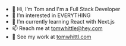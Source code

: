 - 👋 Hi, I’m Tom and I'm a Full Stack Developer
- 👀 I’m interested in EVERYTHING 
- 🌱 I’m currently learning React with Next.js
- 📫 Reach me at tomwhittle@hey.com
- 👾 See my work at <a href="https://tomwhittl.com/" target="_blank">tomwhittl.com</a> 
